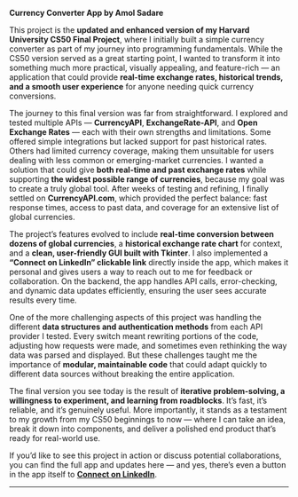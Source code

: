 **Currency Converter App by Amol Sadare**

This project is the **updated and enhanced version of my Harvard University CS50 Final Project**, where I initially built a simple currency converter as part of my journey into programming fundamentals. While the CS50 version served as a great starting point, I wanted to transform it into something much more practical, visually appealing, and feature-rich — an application that could provide **real-time exchange rates, historical trends, and a smooth user experience** for anyone needing quick currency conversions.

The journey to this final version was far from straightforward. I explored and tested multiple APIs — **CurrencyAPI**, **ExchangeRate-API**, and **Open Exchange Rates** — each with their own strengths and limitations. Some offered simple integrations but lacked support for past historical rates. Others had limited currency coverage, making them unsuitable for users dealing with less common or emerging-market currencies. I wanted a solution that could give **both real-time and past exchange rates** while supporting **the widest possible range of currencies**, because my goal was to create a truly global tool. After weeks of testing and refining, I finally settled on **CurrencyAPI.com**, which provided the perfect balance: fast response times, access to past data, and coverage for an extensive list of global currencies.

The project’s features evolved to include **real-time conversion between dozens of global currencies**, a **historical exchange rate chart** for context, and a **clean, user-friendly GUI built with Tkinter**. I also implemented a **“Connect on LinkedIn” clickable link** directly inside the app, which makes it personal and gives users a way to reach out to me for feedback or collaboration. On the backend, the app handles API calls, error-checking, and dynamic data updates efficiently, ensuring the user sees accurate results every time.

One of the more challenging aspects of this project was handling the different **data structures and authentication methods** from each API provider I tested. Every switch meant rewriting portions of the code, adjusting how requests were made, and sometimes even rethinking the way data was parsed and displayed. But these challenges taught me the importance of **modular, maintainable code** that could adapt quickly to different data sources without breaking the entire application.

The final version you see today is the result of **iterative problem-solving, a willingness to experiment, and learning from roadblocks**. It’s fast, it’s reliable, and it’s genuinely useful. More importantly, it stands as a testament to my growth from my CS50 beginnings to now — where I can take an idea, break it down into components, and deliver a polished end product that’s ready for real-world use.

If you’d like to see this project in action or discuss potential collaborations, you can find the full app and updates here — and yes, there’s even a button in the app itself to **[Connect on LinkedIn](https://in.linkedin.com/in/amol-sadare)**.

---


